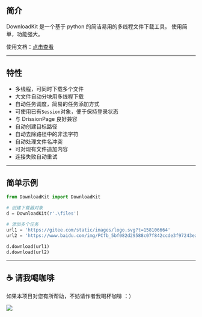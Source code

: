 ## 简介

DownloadKit 是一个基于 python 的简洁易用的多线程文件下载工具。
使用简单，功能强大。

使用文档：[点击查看](http://g1879.gitee.io/downloadkit/)

---

## 特性

- 多线程，可同时下载多个文件
- 大文件自动分块用多线程下载
- 自动任务调度，简易的任务添加方式
- 可使用已有`Session`对象，便于保持登录状态
- 与 DrissionPage 良好兼容
- 自动创建目标路径
- 自动去除路径中的非法字符
- 自动处理文件名冲突
- 可对现有文件追加内容
- 连接失败自动重试

---

## 简单示例

```python
from DownloadKit import DownloadKit

# 创建下载器对象
d = DownloadKit(r'.\files')

# 添加多个任务
url1 = 'https://gitee.com/static/images/logo.svg?t=158106664'
url2 = 'https://www.baidu.com/img/PCfb_5bf082d29588c07f842ccde3f97243ea.png'

d.download(url1)
d.download(url2)
```

---

## ☕ 请我喝咖啡

如果本项目对您有所帮助，不妨请作者我喝杯咖啡 ：）

![](https://gitee.com/g1879/DrissionPageDocs/raw/master/static/img/code.jpg)